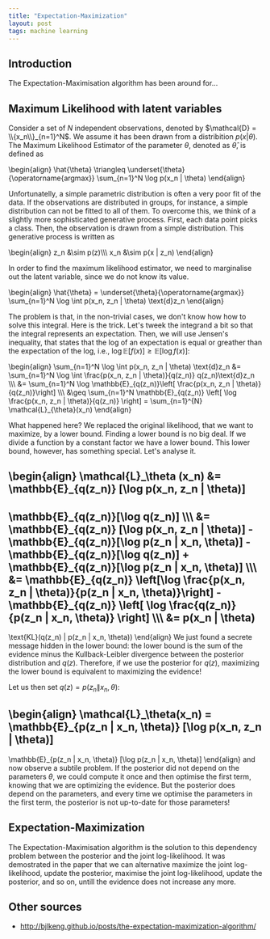 ```yaml
---
title: "Expectation-Maximization"
layout: post
tags: machine learning
---
```


Introduction
------------

The Expectation-Maximisation algorithm has been around for... 

Maximum Likelihood with latent variables
----------------------------------------

Consider a set of $N$ independent observations, denoted by $\mathcal{D} = \\{x_n\\}_{n=1}^N$. 
We assume it has been drawn from a distribition $p(x | \theta)$. The Maximum Likelihood Estimator of the parameter $\theta$, denoted as $\hat{\theta}$, is defined as

\begin{align}
\hat{\theta} \triangleq 
\underset{\theta}{\operatorname{argmax}}
\sum_{n=1}^N \log p(x_n | \theta)
\end{align} 

Unfortunatelly, a simple parametric distribution is often a very poor fit of the data. If the observations are distributed in groups, for instance, a simple distribution can not be fitted to all of them. To overcome this, we think of a slightly more sophisticated generative process. First, each data point picks a class. Then, the observation is drawn from a simple distribution. This generative process is written as

\begin{align}
z_n &\sim p(z)\\\\\\
x_n &\sim p(x | z_n)
\end{align}

In order to find the maximum likelihood estimator, we need to marginalise out the latent variable, since we do not know its value.

\begin{align}
\hat{\theta} = 
\underset{\theta}{\operatorname{argmax}}
\sum_{n=1}^N \log \int p(x_n, z_n | \theta) \text{d}z_n
\end{align} 

The problem is that, in the non-trivial cases, we don't know how how to solve this integral. Here is the trick. Let's tweek the integrand a bit so that the integral represents an expectation. Then, we will use Jensen's inequality, that states that the log of an expectation is equal or greather than the expectation of the log, i.e., $\log \mathbb{E}[f(x)] \geq  \mathbb{E}[\log f(x)]$:

\begin{align}
\sum_{n=1}^N \log \int p(x_n, z_n | \theta) \text{d}z_n
&=
\sum_{n=1}^N \log \int \frac{p(x_n, z_n | \theta)}{q(z_n)} q(z_n)\text{d}z_n
\\\\\\
&=
\sum_{n=1}^N \log \mathbb{E}_{q(z_n)}\left[ \frac{p(x_n, z_n | \theta)}{q(z_n)}\right]
\\\\\\
&\geq
\sum\_{n=1}^N
\mathbb{E}\_{q(z_n)}
\left[ 
    \log \frac{p(x_n, z_n | \theta)}{q(z_n)}
\right] = \sum\_{n=1}^{N} \mathcal{L}\_{\theta}(x_n)
\end{align}

What happened here? We replaced the original likelihood, that we want to maximize, by a lower bound. Finding a lower bound is no big deal. If we divide a function by a constant factor we have a lower bound. This lower bound, however, has something special. Let's analyse it. 

\begin{align}
\mathcal{L}_\theta (x_n) &= 
\mathbb{E}\_{q(z_n)}
[\log p(x_n, z_n | \theta)]
-
\mathbb{E}\_{q(z_n)}[\log q(z_n)]
\\\\\\
&=
\mathbb{E}\_{q(z_n)} [\log p(x_n, z_n | \theta)]
\- 
\mathbb{E}\_{q(z_n)}[\log p(z_n | x_n, \theta)]
\-
\mathbb{E}\_{q(z_n)}[\log q(z_n)]
\+
\mathbb{E}\_{q(z_n)}[\log p(z_n | x_n, \theta)]
\\\\\\
&=
\mathbb{E}\_{q(z_n)}
\left[\log \frac{p(x_n, z_n | \theta)}{p(z_n | x_n, \theta)}\right]
\-
\mathbb{E}\_{q(z_n)}
\left[
\log \frac{q(z_n)}{p(z_n | x_n, \theta)}
\right]
\\\\\\
&=
p(x_n | \theta)
-
\text{KL}(q(z_n) | p(z_n | x_n, \theta))
\end{align}
We just found a secrete message hidden in the lower bound: the lower bound is the sum of the evidence minus the Kullback-Leibler divergence between the posterior distribution and $q(z)$. Therefore, if we use the posterior for $q(z)$, maximizing the lower bound is equivalent to maximizing the evidence!

Let us then set $q(z)=p(z_n \| x_n, \theta)$:

\begin{align}
\mathcal{L}_\theta(x_n) = 
\mathbb{E}\_{p(z_n | x_n, \theta)}
[\log p(x_n, z_n | \theta)]
-
\mathbb{E}\_{p(z_n | x_n, \theta)}
[\log p(z_n | x_n, \theta)]
\end{align}
and now observe a subtile problem. If the posterior did not depend on the parameters $\theta$, we could compute it once and then optimise the first term, knowing that we are optimizing the evidence. But the posterior does depend on the parameters, and every time we optimise the parameters in the first term, the posterior is not up-to-date for those parameters!

Expectation-Maximization
------------------------
The Expectation-Maximisation algorithm is the solution to this dependency problem between the posterior and the joint log-likelihood. It was demostrated in the paper that we can alternative maximize the joint log-likelihood, update the posterior, maximise the joint log-likelihood, update the posterior, and so on, untill the evidence does not increase any more.

Other sources
--------------

* http://bjlkeng.github.io/posts/the-expectation-maximization-algorithm/